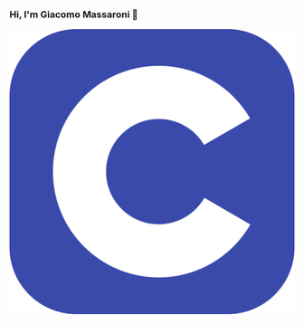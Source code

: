 ### Hi, I'm Giacomo Massaroni 👋
![c](https://github.com/tandpfun/skill-icons/blob/main/icons/C.svg)
<!--
**GiacomoMassaroni/GiacomoMassaroni** is a ✨ _special_ ✨ repository because its `README.md` (this file) appears on your GitHub profile.

Here are some ideas to get you started:

- 🔭 I’m currently working on ...
- 🌱 I’m currently learning ...
- 👯 I’m looking to collaborate on ...
- 🤔 I’m looking for help with ...
- 💬 Ask me about ...
- 📫 How to reach me: ...
- 😄 Pronouns: ...
- ⚡ Fun fact: ...
-->

